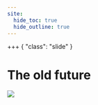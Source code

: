 ```yaml
---
site:
  hide_toc: true
  hide_outline: true
---
```


+++ { "class": "slide" }

# The old future

![](#pull:distutils-problems)
